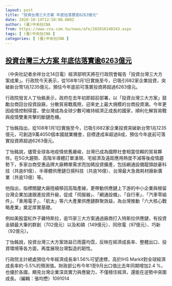 ```yaml
---
layout: post
title: "投資台灣三大方案 年底估落實逾6263億元"
date: 2020-10-14T12:58:08.000Z
author: (臺)中央社CNA
from: https://www.cna.com.tw/news/afe/202010140343.aspx
tags: [ (臺)中央社CNA ]
categories: [ (臺)中央社CNA ]
---
```

<!--1602680288000-->
[投資台灣三大方案 年底估落實逾6263億元](https://www.cna.com.tw/news/afe/202010140343.aspx)
------

<div>
<div></div><div class="paragraph"><p>（中央社記者余祥台北14日電）經濟部明天將在行政院會報告「投資台灣三大方案成果」。行政院今天表示，從108年1月1日實施至今，已吸引682家企業投資，突破新台幣1兆1235億元，預估今年底前可落實投資將超過6263億元。</p><p>行政院發言人丁怡銘表示，政府在去年初即超前部署，以「投資台灣三大方案」鼓勵台商回台投資設廠，分散貿易戰風險，迎來史上最大規模的台商投資潮。今年更因疫情控制得當，使台灣成為全球少數可維持經濟正成長的國家，順利化解貿易戰與疫情雙重夾擊的斷鏈危機。</p><p>丁怡銘指出，從108年1月1日實施至今，已吸引682家企業投資突破新台幣1兆1235億元，可創造9萬4050個本國就業機會，目標達成率超過8成，預估今年底前可落實投資將超過6263億元。</p><p>丁怡銘說，儘管全球各地疫情依舊嚴峻，台灣已成為國際社會相當信賴的貿易夥伴。在5G大趨勢、高階半導體訂單湧現、宅經濟及遠距應用熱度不減等後疫情趨勢下，多家台商受惠品牌大廠轉單需求而加碼投資擴產，包括網通設備龍頭啟碁科技（共逾81億）、半導體供應鏈日揚科技（共逾16億）、台灣最大急救耗材廠新廣業（共逾13億）等。</p><p>他指出，指標關鍵大廠陸續移回高階產線，更帶動供應鏈上下游的中小企業與根留台灣企業加速跟進投資升級，促成「伺服器」、「網通設備」、「自行車」、「汽車零組件」、「車用電子」、「航太」等六大產業供應鏈群聚效益，為台灣推動「六大核心戰略產業」奠定厚實基礎。</p><p>例如美股當紅炸子雞特斯拉，逾15家三大方案通過廠商打入特斯拉供應鏈，有投資金額最大筆的群創（702億元）以及和碩（149億元）、同欣電（97億元）、巧新（92億元）。</p><p>丁怡銘說，投資台灣三大方案效益已雨露均霑，反映在經濟成長率、整體出口、投資環境等各方面，再度展現台灣製造的韌性。</p><p>行政院主計總處預估今年經濟成長率1.56%可望達標，高於IHS Markit對全球經濟成長率約-5.5%的預測值。財政部公布今年1至9月出口值比去年同期增加2.4 %，也優於各國，顯見台灣企業深具實力與應變力，不僅穩住經濟，還能在逆勢中突圍成長。（編輯：張均懋）1091014</p></div>
</div>
